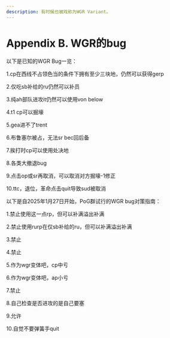 ```yaml
---
description: 有时候也被戏称为WGR Variant。
---
```


# Appendix B. WGR的bug

以下是已知的WGR Bug一览：

1.cp在西线不占领色当的条件下拥有至少三块地，仍然可以获得gerp&#x20;

2.仅吃sb补给的ru仍然可以补员&#x20;

3.纯ah部队进攻it仍然可以使用von below&#x20;

4.t1 cp可以掘壕&#x20;

5.gea进不了trent&#x20;

6.布鲁塞尔被占，无法sr bec回后备&#x20;

7.挨打时cp可以使用处决地&#x20;

8.各类大撤退bug&#x20;

9.点击op或sr再取消，可以取消对方掘壕-1修正&#x20;

10.ttc，退位，革命点击quit导致sud被取消



以下是自2025年1月27日开始，PoG群试行的WGR bug对策指南：

1.禁止使用这一点rp，但可以补满溢出补满&#x20;

2.禁止使用rurp在仅sb补给的ru，但可以补满溢出补满

3.禁止&#x20;

4.禁止&#x20;

5.作为wgr变体吧，cp中亏&#x20;

6.作为wgr变体吧，ap小亏&#x20;

7.禁止&#x20;

8.自己检查是否进攻的是自己要塞&#x20;

9.允许

10.自觉不要弹簧手quit

